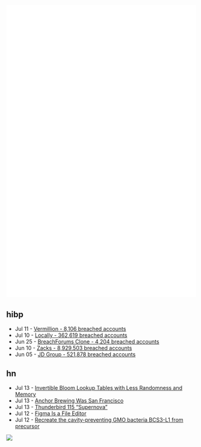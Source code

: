 ![Metrics](https://raw.githubusercontent.com/phixion/phixion/master/metrics.svg)

## hibp

<!--
for https://github.com/phixion/phixion/blob/main/.github/workflows/feeds.yml
-->
<!--START_SECTION:haveibeenpwnd-->
- Jul 11 - [Vermillion - 8,106 breached accounts](https://haveibeenpwned.com/PwnedWebsites#Vermillion)
- Jul 10 - [Locally - 362,619 breached accounts](https://haveibeenpwned.com/PwnedWebsites#Locally)
- Jun 25 - [BreachForums Clone - 4,204 breached accounts](https://haveibeenpwned.com/PwnedWebsites#BreachForumsClone)
- Jun 10 - [Zacks - 8,929,503 breached accounts](https://haveibeenpwned.com/PwnedWebsites#Zacks)
- Jun 05 - [JD Group - 521,878 breached accounts](https://haveibeenpwned.com/PwnedWebsites#JDGroup)
<!--END_SECTION:haveibeenpwnd-->

## hn

<!--
for https://github.com/phixion/phixion/blob/main/.github/workflows/feeds.yml
-->
<!--START_SECTION:hn-->
- Jul 13 - [Invertible Bloom Lookup Tables with Less Randomness and Memory](https://arxiv.org/abs/2306.07583)
- Jul 13 - [Anchor Brewing Was San Francisco](https://defector.com/anchor-brewing-was-san-francisco)
- Jul 13 - [Thunderbird 115 “Supernova”](https://blog.thunderbird.net/2023/07/our-fastest-most-beautiful-release-ever-thunderbird-115-supernova-is-here/)
- Jul 12 - [Figma Is a File Editor](https://digest.browsertech.com/archive/browsertech-digest-figma-is-a-file-editor/)
- Jul 12 - [Recreate the cavity-preventing GMO bacteria BCS3-L1 from precursor](https://manifund.org/projects/recreate-the-cavity-preventing-gmo-bacteria-bcs3-l1-from-precursor-)
<!--END_SECTION:hn-->

<!--
for https://yhype.me
-->
![](https://hit.yhype.me/github/profile?user_id=13013670)
